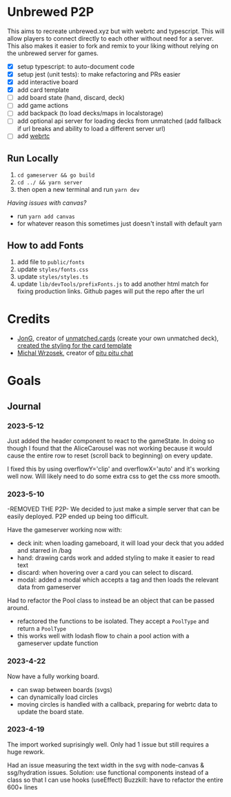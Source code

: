 # Unbrewed P2P

This aims to recreate unbrewed.xyz but with webrtc and typescript. This will allow players to connect directly to each other without need for a server. This also makes it easier to fork and remix to your liking without relying on the unbrewed server for games.

- [x] setup typescript: to auto-document code
- [x] setup jest (unit tests): to make refactoring and PRs easier
- [x] add interactive board
- [x] add card template
- [ ] add board state (hand, discard, deck)
- [ ] add game actions
- [ ] add backpack (to load decks/maps in localstorage)
- [ ] add optional api server for loading decks from unmatched (add fallback if url breaks and ability to load a different server url)
- [ ] add [webrtc](https://michal-wrzosek.github.io/p2p-chat/)

## Run Locally

1. `cd gameserver && go build`
1. `cd ../ && yarn server`
1. then open a new terminal and run `yarn dev`

_Having issues with canvas?_

- run `yarn add canvas`
- for whatever reason this sometimes just doesn't install with default yarn

## How to add Fonts

1. add file to `public/fonts`
1. update `styles/fonts.css`
1. update `styles/styles.ts`
1. update `lib/devTools/prefixFonts.js` to add another html match for fixing production links. Github pages will put the repo after the url

# Credits

- [JonG](https://github.com/JonathanGuberman), creator of [ unmatched.cards](https://unmatched.cards/) (create your own unmatched deck), [created the styling for the card template](https://github.com/JonathanGuberman/unmatched_maker/blob/a7e96b69559461bfac7d3203d8d3899d4af36398/src/components/UnmatchedCard.vue)
- [Michal Wrzosek](https://github.com/michal-wrzosek), creator of [pitu pitu chat](https://michal-wrzosek.github.io/p2p-chat/)

# Goals

## Journal

### 2023-5-12

Just added the header component to react to the gameState. In doing so though I found that the AliceCarousel was not working
because it would cause the entire row to reset (scroll back to beginning) on every update.

I fixed this by using overflowY='clip' and overflowX='auto' and it's working well now. Will likely need to do some extra css to get the css more smooth.

### 2023-5-10

-REMOVED THE P2P-
We decided to just make a simple server that can be easily deployed. P2P ended up being too difficult.

Have the gameserver working now with:

- deck init: when loading gameboard, it will load your deck that you added and starred in /bag
- hand: drawing cards work and added styling to make it easier to read text
- discard: when hovering over a card you can select to discard.
- modal: added a modal which accepts a tag and then loads the relevant data from gameserver

Had to refactor the Pool class to instead be an object that can be passed around.

- refactored the functions to be isolated. They accept a `PoolType` and return a `PoolType`
- this works well with lodash flow to chain a pool action with a gameserver update function

### 2023-4-22

Now have a fully working board.

- can swap between boards (svgs)
- can dynamically load circles
- moving circles is handled with a callback, preparing for webrtc data to update the board state.

### 2023-4-19

The import worked suprisingly well. Only had 1 issue but still requires a huge rework.

Had an issue measuring the text width in the svg with node-canvas & ssg/hydration issues.
Solution: use functional components instead of a class so that I can use hooks (useEffect)
Buzzkill: have to refactor the entire 600+ lines
